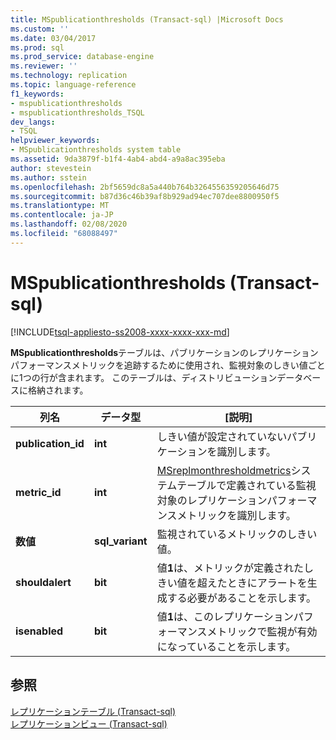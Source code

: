```yaml
---
title: MSpublicationthresholds (Transact-sql) |Microsoft Docs
ms.custom: ''
ms.date: 03/04/2017
ms.prod: sql
ms.prod_service: database-engine
ms.reviewer: ''
ms.technology: replication
ms.topic: language-reference
f1_keywords:
- mspublicationthresholds
- mspublicationthresholds_TSQL
dev_langs:
- TSQL
helpviewer_keywords:
- MSpublicationthresholds system table
ms.assetid: 9da3879f-b1f4-4ab4-abd4-a9a8ac395eba
author: stevestein
ms.author: sstein
ms.openlocfilehash: 2bf5659dc8a5a440b764b3264556359205646d75
ms.sourcegitcommit: b87d36c46b39af8b929ad94ec707dee8800950f5
ms.translationtype: MT
ms.contentlocale: ja-JP
ms.lasthandoff: 02/08/2020
ms.locfileid: "68088497"
---
```

# <a name="mspublicationthresholds-transact-sql"></a>MSpublicationthresholds (Transact-sql)
[!INCLUDE[tsql-appliesto-ss2008-xxxx-xxxx-xxx-md](../../includes/tsql-appliesto-ss2008-xxxx-xxxx-xxx-md.md)]

  **MSpublicationthresholds**テーブルは、パブリケーションのレプリケーションパフォーマンスメトリックを追跡するために使用され、監視対象のしきい値ごとに1つの行が含まれます。 このテーブルは、ディストリビューションデータベースに格納されます。  
  
|列名|データ型|[説明]|  
|-----------------|---------------|-----------------|  
|**publication_id**|**int**|しきい値が設定されていないパブリケーションを識別します。|  
|**metric_id**|**int**|[MSreplmonthresholdmetrics](../../relational-databases/system-tables/msreplmonthresholdmetrics-transact-sql.md)システムテーブルで定義されている監視対象のレプリケーションパフォーマンスメトリックを識別します。|  
|**数値**|**sql_variant**|監視されているメトリックのしきい値。|  
|**shouldalert**|**bit**|値**1**は、メトリックが定義されたしきい値を超えたときにアラートを生成する必要があることを示します。|  
|**isenabled**|**bit**|値**1**は、このレプリケーションパフォーマンスメトリックで監視が有効になっていることを示します。|  
  
## <a name="see-also"></a>参照  
 [レプリケーションテーブル &#40;Transact-sql&#41;](../../relational-databases/system-tables/replication-tables-transact-sql.md)   
 [レプリケーションビュー &#40;Transact-sql&#41;](../../relational-databases/system-views/replication-views-transact-sql.md)  
  
  
